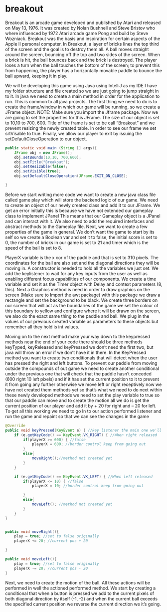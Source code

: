 # breakout

Breakout is an arcade game developed and published by Atari and released on May 13, 1976. It was created by Nolan Bushnell and Steve Bristov who where influenced by 1972 Atari arcade game Pong and build by Steve Wozniack. Breakout was the basis and inspiration for certain aspects of the Apple II personal computer. In Breakout, a layer of bricks lines the top third of the screen and the goal is to destroy them all. A ball moves straight around the screen, bouncing off the top and two sides of the screen. When a brick is hit, the ball bounces back and the brick is destroyed. The player loses a turn when the ball touches the bottom of the screen; to prevent this from happening, the player has a horizontally movable paddle to bounce the ball upward, keeping it in play.

We will be developing this game using Java using IntelliJ as my IDE I have my folder structure and file created so we are just going to jump straight in to it. In java we need to create a main method in order for the application to run. This is common to all java projects. The first thing we need to do is to create the frame/window in which our game will be running, so we create a JFrame object. NOTE: Make sure you import the Jframe package. Now we are going to set the properties for this JFrame. The size of our object is set to 10,10 to 700, 600. Title of the frame is set to be call “Breakout” and we prevent resizing the newly created table. In order to see our frame we set srtVisable to true. Finally, we allow our player to exit by issuing the setDefaultCloseOperation to our object. 

```java
public static void main (String [] args){
    JFrame obj = new JFrame();
    obj.setBounds(10,10, 700,600);
    obj.setTitle("Breakout");
    obj.setResizable(false);
    obj.setVisible(true);
    obj.setDefaultCloseOperation(JFrame.EXIT_ON_CLOSE);

}
```
Before we start writing more code we want to create a new java class file called game play which will store the backend logic of our game. We need to create an object of our newly created class and add it to our JFrame. We get an error initially this is because we have not extended our gameplay class to implement JPanel This means that our Gameplay object is a JPanel and can interact with it. We also need to add the required interfaces and abstract methods to the Gameplay file. Next, we want to create a few properties of the game in general. We don’t want the game to start by its self so we create a Boolean var and set it to false, the initial score is set to 0, the number of bricks in our game is set to 21 and timer which is the speed of the ball is set to 8.

PlayerX variable is the x cor of the paddle and that is set to 310 pixels. The coordinates for the ball are also set and the diagonal directions they will be moving in. A constructor is needed to hold all the variables we just set. We add the keylistener to wait for any key inputs from the user as well as enabling different focus capabilities of our components. We create a time variable and set it as the Timer object with Delay and context parameters (8, this). Next a Graphics method is need in order to draw graphics on the screen (Make sure to Import the awt package) with this package we draw a rectangle and set the background to be black. We create three borders on our screen that will act as the boundaries of the game we set the colour of this boundary to yellow and configure where it will be drawn on the screen, we also do the exact same thing to the paddle and ball. We plug in the values of our previous created variable as parameters to these objects but remember all they hold is int values.

Moving on to the next method make your way down to the keypressed methods near the end of your code there should be three methods keyTyped, keyReleased and keyPressed we don’t need the first two, but java will throw an error if we don’t have it in there. In the KeyPressed method you want to create two conditionals that will detect when the user has pressed the right and left buttons. To prevent our paddle from moving outside the compounds of out game we need to create another conditional under the previous one that will check that the paddle hasn’t  conceded (600 right 10 left pixels) and if it has set the current position to it to prevent it from going any further otherwise we move left or right receptively now we have not created them methods yet so that’s what we need to do next within these newly developed methods we need  to set the play variable to true so that our paddle can move and to create the motion all we do is get the current position of our player and add it by + 20 for right and – 20 for left. To get all this working we need to go In to our action performed listener and run the game and repaint so that we can see the changes in the game 

```java
@Override
public void keyPressed(KeyEvent e) { //key listener the main one we'll be working with.
    if (e.getKeyCode() == KeyEvent.VK_RIGHT) { //When right released
        if(playerX >= 600) { //false
            playerX = 600; //border control keep from going out
        }
        else{
            moveRight();//method not created yet
        }
    }

    if (e.getKeyCode() == KeyEvent.VK_LEFT) { //When left released
        if(playerX <= 10) { //false
            playerX = 10; //border control keep from going out

        }
        else{
            moveLeft(); //method not created yet
        }
    }
}


public void moveRight(){
    play = true; //set to false originally
    playerX += 20; //current pos + 20

}

public void moveLeft(){
    play = true; //set to false originally
    playerX -= 20; //current pos - 20
}
```

Next, we need to create the motion of the ball. All these actions will be performed in well the actioned performed method. We start by creating a conditional that when a button is pressed we add to the current pixels of both diagonal direction by itself (-1, -2) and when the current ball exceeds the specified current position we reverse the current direction we it’s going. 
